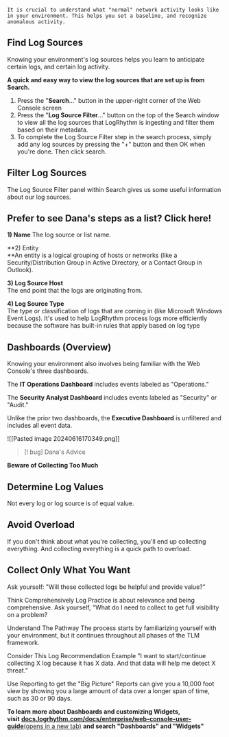 
```
It is crucial to understand what "normal" network activity looks like in your environment. This helps you set a baseline, and recognize anomalous activity.
```

## Find Log Sources

Knowing your environment's log sources helps you learn to anticipate certain logs, and certain log activity.  

**A quick and easy way to view the log sources that are set up is from Search.**

1. Press the "**Search**..." button in the upper-right corner of the Web Console screen
2. Press the "**Log Source Filter**..." button on the top of the Search window to view all the log sources that LogRhythm is ingesting and filter them based on their metadata.
3. To complete the Log Source Filter step in the search process, simply add any log sources by pressing the "+" button and then OK when you're done. Then click search.


## **Filter Log Sources**

The Log Source Filter panel within Search gives us some useful information about our log sources.

## Prefer to see Dana's steps as a list? Click here!

**1) Name**
The log source or list name.  

**2) Entity  
**An entity is a logical grouping of hosts or networks (like a Security/Distribution Group in Active Directory, or a Contact Group in Outlook).  
  
**3) Log Source Host**  
The end point that the logs are originating from.  
  
**4) Log Source Type**   
The type or classification of logs that are coming in (like Microsoft Windows Event Logs). It's used to help LogRhythm process logs more efficiently because the software has built-in rules that apply based on log type



## **Dashboards (Overview)**

Knowing your environment also involves being familiar with the Web Console's three dashboards.

The **IT Operations Dashboard** includes events labeled as "Operations."

The ****Security Analyst Dashboard**** includes events labeled as "Security" or "Audit."

Unlike the prior two dashboards, the **Executive Dashboard** is unfiltered and includes all event data.

![[Pasted image 20240616170349.png]]



>[! bug] Dana's Advice

**Beware of Collecting Too Much**

## Determine Log Values

Not every log or log source is of equal value.

## Avoid Overload

If you don't think about what you're collecting, you'll end up collecting everything. And collecting everything is a quick path to overload.

## Collect Only What You Want

Ask yourself: "Will these collected logs be helpful and provide value?"

Think Comprehensively
Log Practice is about relevance and being comprehensive. Ask yourself, "What do I need to collect to get full visibility on a problem?

Understand The Pathway
The process starts by familiarizing yourself with your environment, but it continues throughout all phases of the TLM framework.

Consider This Log Recommendation Example
"I want to start/continue collecting X log because it has X data. And that data will help me detect X threat.”

Use Reporting to get the "Big Picture"
Reports can give you a 10,000 foot view by showing you a large amount of data over a longer span of time, such as 30 or 90 days.


**To learn more about Dashboards and customizing Widgets, visit** [**docs.logrhythm.com/docs/enterprise/web-console-user-guide**(opens in a new tab)](https://docs.logrhythm.com/docs/enterprise/web-console-user-guide) **and search "Dashboards" and "Widgets"**


